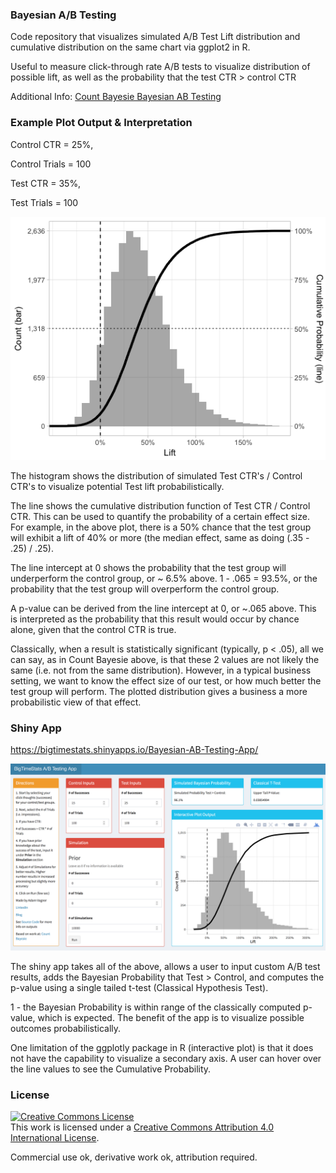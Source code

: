 ### Bayesian A/B Testing

Code repository that visualizes simulated A/B Test Lift distribution and cumulative distribution on the same chart via ggplot2 in R.

Useful to measure click-through rate A/B tests to visualize distribution of possible lift, as well as the probability that the test CTR > control CTR

Additional Info: <a href="https://www.countbayesie.com/blog/2015/4/25/bayesian-ab-testing" target="_blank">Count Bayesie Bayesian AB Testing</a>  

### Example Plot Output & Interpretation

Control CTR = 25%,

Control Trials = 100

Test CTR = 35%,

Test Trials = 100

![Sample Plot](Rplot.png)

The histogram shows the distribution of simulated Test CTR's / Control CTR's to visualize potential Test lift probabilistically.

The line shows the cumulative distribution function of Test CTR / Control CTR. This can be used to quantify the probability of a certain effect size. For example, in the above plot, there is a 50% chance that the test group will exhibit a lift of 40% or more (the median effect, same as doing (.35 - .25) / .25).

The line intercept at 0 shows the probability that the test group will underperform the control group, or ~ 6.5% above. 1 - .065 = 93.5%, or the probability that the test group will overperform the control group. 

A p-value can be derived from the line intercept at 0, or ~.065 above. This is interpreted as the probability that this result would occur by chance alone, given that the control CTR is true. 

Classically, when a result is statistically significant (typically, p < .05), all we can say, as in Count Bayesie above, is that these 2 values are not likely the same (i.e. not from the same distribution). However, in a typical business setting, we want to know the effect size of our test, or how much better the test group will perform. The plotted distribution gives a business a more probabilistic view of that effect.


### Shiny App

https://bigtimestats.shinyapps.io/Bayesian-AB-Testing-App/

![Shiny](ShinyApp.png)

The shiny app takes all of the above, allows a user to input custom A/B test results, adds the Bayesian Probability that Test > Control, and computes the p-value using a single tailed t-test (Classical Hypothesis Test).

1 - the Bayesian Probability is within range of the classically computed p-value, which is expected. The benefit of the app is to visualize possible outcomes probabilistically.

One limitation of the ggplotly package in R (interactive plot) is that it does not have the capability to visualize a secondary axis. A user can hover over the line values to see the Cumulative Probability.


### License

<a rel="license" href="http://creativecommons.org/licenses/by/4.0/"><img alt="Creative Commons License" style="border-width:0" src="https://i.creativecommons.org/l/by/4.0/88x31.png" /></a><br />This work is licensed under a <a rel="license" href="http://creativecommons.org/licenses/by/4.0/">Creative Commons Attribution 4.0 International License</a>.

Commercial use ok, derivative work ok, attribution required.

